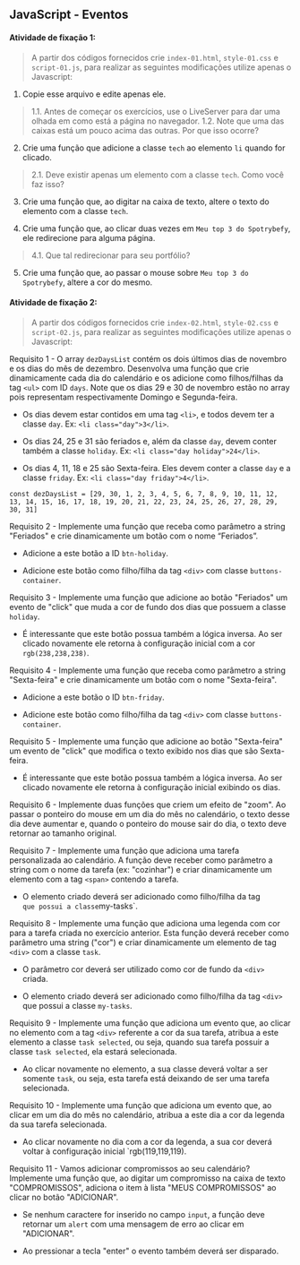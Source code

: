 ## JavaScript - Eventos


#### Atividade de fixação 1:
> A partir dos códigos fornecidos crie `index-01.html`, `style-01.css` e `script-01.js`, para realizar as seguintes modificações utilize apenas o Javascript:

1. Copie esse arquivo e edite apenas ele.
> 1.1. Antes de começar os exercícios, use o LiveServer para dar uma olhada em como está a página no navegador.
> 1.2. Note que uma das caixas está um pouco acima das outras. Por que isso ocorre?

2. Crie uma função que adicione a classe `tech` ao elemento `li` quando for clicado.
> 2.1. Deve existir apenas um elemento com a classe `tech`. Como você faz isso?

3. Crie uma função que, ao digitar na caixa de texto, altere o texto do elemento com a classe `tech`.

4. Crie uma função que, ao clicar duas vezes em `Meu top 3 do Spotrybefy`, ele redirecione para alguma página.
> 4.1. Que tal redirecionar para seu portfólio?

5. Crie uma função que, ao passar o mouse sobre `Meu top 3 do Spotrybefy`, altere a cor do mesmo.


#### Atividade de fixação 2:
> A partir dos códigos fornecidos crie `index-02.html`, `style-02.css` e `script-02.js`, para realizar as seguintes modificações utilize apenas o Javascript:


Requisito 1 - O array `dezDaysList` contém os dois últimos dias de novembro e os dias do mês de dezembro. Desenvolva uma função que crie dinamicamente cada dia do calendário e os adicione como filhos/filhas da tag `<ul>` com ID `days`. Note que os dias 29 e 30 de novembro estão no array pois representam respectivamente Domingo e Segunda-feira.

* Os dias devem estar contidos em uma tag `<li>`, e todos devem ter a classe `day`. Ex: `<li class="day">3</li>`.

* Os dias 24, 25 e 31 são feriados e, além da classe `day`, devem conter também a classe `holiday`. Ex: `<li class="day holiday">24</li>`.

* Os dias 4, 11, 18 e 25 são Sexta-feira. Eles devem conter a classe `day` e a classe `friday`. Ex: `<li class="day friday">4</li>`.

`const dezDaysList = [29, 30, 1, 2, 3, 4, 5, 6, 7, 8, 9, 10, 11, 12, 13, 14, 15, 16, 17, 18, 19, 20, 21, 22, 23, 24, 25, 26, 27, 28, 29, 30, 31]`


Requisito 2 - Implemente uma função que receba como parâmetro a string "Feriados" e crie dinamicamente um botão com o nome “Feriados”.

* Adicione a este botão a ID `btn-holiday`.

* Adicione este botão como filho/filha da tag `<div>` com classe `buttons-container`.


Requisito 3 - Implemente uma função que adicione ao botão "Feriados" um evento de "click" que muda a cor de fundo dos dias que possuem a classe `holiday`.

* É interessante que este botão possua também a lógica inversa. Ao ser clicado novamente ele retorna à configuração inicial com a cor `rgb(238,238,238)`.


Requisito 4 - Implemente uma função que receba como parâmetro a string "Sexta-feira" e crie dinamicamente um botão com o nome "Sexta-feira".

* Adicione a este botão o ID `btn-friday`.

* Adicione este botão como filho/filha da tag `<div>` com classe `buttons-container`.


Requisito 5 - Implemente uma função que adicione ao botão "Sexta-feira" um evento de "click" que modifica o texto exibido nos dias que são Sexta-feira.

* É interessante que este botão possua também a lógica inversa. Ao ser clicado novamente ele retorna à configuração inicial exibindo os dias.


Requisito 6 - Implemente duas funções que criem um efeito de "zoom". Ao passar o ponteiro do mouse em um dia do mês no calendário, o texto desse dia deve aumentar e, quando o ponteiro do mouse sair do dia, o texto deve retornar ao tamanho original.


Requisito 7 - Implemente uma função que adiciona uma tarefa personalizada ao calendário. A função deve receber como parâmetro a string com o nome da tarefa (ex: "cozinhar") e criar dinamicamente um elemento com a tag `<span>` contendo a tarefa.

* O elemento criado deverá ser adicionado como filho/filha da tag <div>` que possui a classe `my-tasks`.


Requisito 8 -  Implemente uma função que adiciona uma legenda com cor para a tarefa criada no exercício anterior. Esta função deverá receber como parâmetro uma string ("cor") e criar dinamicamente um elemento de tag `<div>` com a classe `task`.

* O parâmetro cor deverá ser utilizado como cor de fundo da `<div>` criada.

* O elemento criado deverá ser adicionado como filho/filha da tag `<div>` que possui a classe `my-tasks`.


Requisito 9 - Implemente uma função que adiciona um evento que, ao clicar no elemento com a tag `<div>` referente a cor da sua tarefa, atribua a este elemento a classe `task selected`, ou seja, quando sua tarefa possuir a classe `task selected`, ela estará selecionada.

* Ao clicar novamente no elemento, a sua classe deverá voltar a ser somente `task`, ou seja, esta tarefa está deixando de ser uma tarefa selecionada.


Requisito 10 - Implemente uma função que adiciona um evento que, ao clicar em um dia do mês no calendário, atribua a este dia a cor da legenda da sua tarefa selecionada.

* Ao clicar novamente no dia com a cor da legenda, a sua cor deverá voltar à configuração inicial `rgb(119,119,119).


Requisito 11 - Vamos adicionar compromissos ao seu calendário? Implemente uma função que, ao digitar um compromisso na caixa de texto "COMPROMISSOS", adiciona o item à lista "MEUS COMPROMISSOS" ao clicar no botão "ADICIONAR".

* Se nenhum caractere for inserido no campo `input`, a função deve retornar um `alert` com uma mensagem de erro ao clicar em "ADICIONAR".

* Ao pressionar a tecla "enter" o evento também deverá ser disparado.
